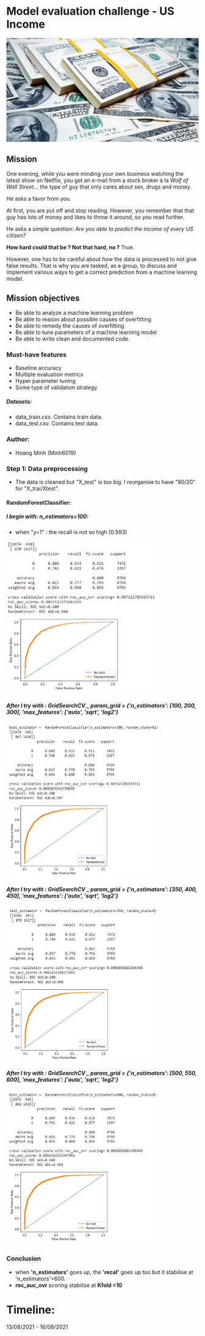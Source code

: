 #  Model evaluation challenge - US Income
![Dollar Bundles (Image)](Image/us-dollar-bundles.jpg)

## Mission
One evening, while you were minding your own business watching the latest show on Netflix, you get an e-mail from a stock broker à la *Wolf of Wall Street*... the type of guy that only cares about sex, drugs and money.

He asks a favor from you.

At first, you are put off and stop reading. However, you remember that that guy has lots of money and likes to throw it around, so you read further.

He asks a simple question: *Are you able to predict the income of every US citizen?*

**How hard could that be ? Not that hard, no ?** True.

However, one has to be careful about how the data is processed to not give false results. That is why you are tasked, as a group, to discuss and implement various ways to get a correct prediction from a machine learning model.

## Mission objectives

- Be able to analyze a machine learning problem
- Be able to reason about possible causes of overfitting
- Be able to remedy the causes of overfitting
- Be able to tune parameters of a machine learning model
- Be able to write clean and documented code.

### Must-have features

- Baseline accuracy
- Multiple evaluation metrics
- Hyper parameter tuning
- Some type of validation strategy

##### Datasets: 
   - data_train.csv. Contains train data.
   - data_test.csv. Contains test data.

### Author:
* Hoang Minh (Minh6019)

### Step 1: Data preprocessing

 - The data is cleaned but "X_test" is too big. I reorganise to have "80/20" for "X_trai/Xtest".

#### RandomForestClassifier:
##### I begin with: n_estimators=100:
 + when "y=1" : the recall is not so high (0.593)
 <img src = "Image/RFR_100_10.png" width = "400" height = "400">

##### After I try with : GridSearchCV _ param_grid = {'n_estimators': [100, 200, 300], 'max_features': ['auto', 'sqrt', 'log2'}
 <img src = "Image/CV_300_15.png" width = "400" height = "400">

##### After I try with : GridSearchCV _ param_grid = {'n_estimators': [350, 400, 450], 'max_features': ['auto', 'sqrt', 'log2'}
      
<img src = "Image/CV_350_20.png" width = "400" height = "400">
  
##### After I try with : GridSearchCV _ param_grid = {'n_estimators': [500, 550, 600], 'max_features': ['auto', 'sqrt', 'log2'}
      
 <img src = "Image/CV_600_20.png" width = "400" height = "400">
    
### Conclusion 
  + when **'n_estimators'** goes up, the **'recal'** goes up too but it stabilise at 'n_estimators'=600.
  + **roc_auc_ovr** scoring stabilise at **Kfold =10**
 
# Timeline: 
13/08/2021 - 16/08/2021
